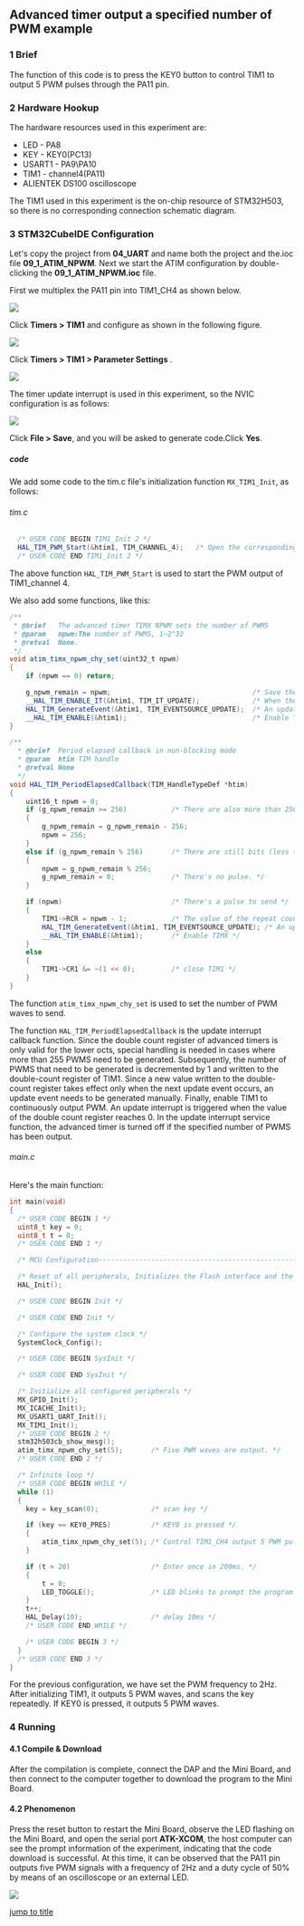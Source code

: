## Advanced timer output a specified number of PWM example<a name="brief"></a>

### 1 Brief
The function of this code is to press the KEY0 button to control TIM1 to output 5 PWM pulses through the PA11 pin.
### 2 Hardware Hookup
The hardware resources used in this experiment are:
+ LED - PA8
+ KEY - KEY0(PC13)
+ USART1 - PA9\PA10
+ TIM1 - channel4(PA11)
+ ALIENTEK DS100 oscilloscope

The TIM1 used in this experiment is the on-chip resource of STM32H503, so there is no corresponding connection schematic diagram.

### 3 STM32CubeIDE Configuration

Let's copy the project from **04_UART** and name both the project and the.ioc file **09_1_ATIM_NPWM**. Next we start the ATIM configuration by double-clicking the **09_1_ATIM_NPWM.ioc** file.

First we multiplex the PA11 pin into TIM1_CH4 as shown below.

![](../../1_docs/3_figures/09_1_ATIM_NPWM/atim1.png)

Click **Timers > TIM1** and configure as shown in the following figure.

![](../../1_docs/3_figures/09_1_ATIM_NPWM/atim2.png)

Click **Timers > TIM1 > Parameter Settings** .

![](../../1_docs/3_figures/09_1_ATIM_NPWM/atim3.png)

The timer update interrupt is used in this experiment, so the NVIC configuration is as follows:

![](../../1_docs/3_figures/09_1_ATIM_NPWM/atim4.png)

Click **File > Save**, and you will be asked to generate code.Click **Yes**.

##### code
We add some code to the tim.c file's initialization function ``MX_TIM1_Init``, as follows:
###### tim.c
```c#
  /* USER CODE BEGIN TIM1_Init 2 */
  HAL_TIM_PWM_Start(&htim1, TIM_CHANNEL_4);   /* Open the corresponding PWM channel. */
  /* USER CODE END TIM1_Init 2 */
```
The above function ``HAL_TIM_PWM_Start`` is used to start the PWM output of TIM1_channel 4.

We also add some functions, like this:
```c#
/**
 * @brief   The advanced timer TIMX NPWM sets the number of PWMS
 * @param   npwm:The number of PWMS, 1~2^32
 * @retval  None.
 */
void atim_timx_npwm_chy_set(uint32_t npwm)
{
    if (npwm == 0) return;

    g_npwm_remain = npwm;                                   /* Save the number of pulses */
    __HAL_TIM_ENABLE_IT(&htim1, TIM_IT_UPDATE);             /* When the data is modified, the update is allowed to interrupt. */
    HAL_TIM_GenerateEvent(&htim1, TIM_EVENTSOURCE_UPDATE);  /* An update event is generated and the pulse output is processed inside the interrupt. */
    __HAL_TIM_ENABLE(&htim1);                               /* Enable TIMX */
}

/**
  * @brief  Period elapsed callback in non-blocking mode
  * @param  htim TIM handle
  * @retval None
  */
void HAL_TIM_PeriodElapsedCallback(TIM_HandleTypeDef *htim)
{
    uint16_t npwm = 0;
    if (g_npwm_remain >= 256)           /* There are also more than 256 pulses to be sent. */
    {
        g_npwm_remain = g_npwm_remain - 256;
        npwm = 256;
    }
    else if (g_npwm_remain % 256)       /* There are still bits (less than 256) of pulses to send. */
    {
        npwm = g_npwm_remain % 256;
        g_npwm_remain = 0;              /* There's no pulse. */
    }

    if (npwm)                           /* There's a pulse to send */
    {
        TIM1->RCR = npwm - 1;           /* The value of the repeat count register is set to npwm-1, which means npwm pulses */
        HAL_TIM_GenerateEvent(&htim1, TIM_EVENTSOURCE_UPDATE); /* An update event is generated and the pulse output is processed inside the interrupt */
        __HAL_TIM_ENABLE(&htim1);       /* Enable TIMX */
    }
    else
    {
        TIM1->CR1 &= ~(1 << 0);         /* close TIM1 */
    }
}
```
The function ``atim_timx_npwm_chy_set`` is used to set the number of PWM waves to send.

The function ``HAL_TIM_PeriodElapsedCallback`` is the update interrupt callback function. Since the double count register of advanced timers is only valid for the lower octs, special handling is needed in cases where more than 255 PWMS need to be generated. Subsequently, the number of PWMS that need to be generated is decremented by 1 and written to the double-count register of TIM1. Since a new value written to the double-count register takes effect only when the next update event occurs, an update event needs to be generated manually. Finally, enable TIM1 to continuously output PWM. An update interrupt is triggered when the value of the double count register reaches 0. In the update interrupt service function, the advanced timer is turned off if the specified number of PWMS has been output.

###### main.c
Here's the main function:
```c
int main(void)
{
  /* USER CODE BEGIN 1 */
  uint8_t key = 0;
  uint8_t t = 0;
  /* USER CODE END 1 */

  /* MCU Configuration--------------------------------------------------------*/

  /* Reset of all peripherals, Initializes the Flash interface and the Systick. */
  HAL_Init();

  /* USER CODE BEGIN Init */

  /* USER CODE END Init */

  /* Configure the system clock */
  SystemClock_Config();

  /* USER CODE BEGIN SysInit */

  /* USER CODE END SysInit */

  /* Initialize all configured peripherals */
  MX_GPIO_Init();
  MX_ICACHE_Init();
  MX_USART1_UART_Init();
  MX_TIM1_Init();
  /* USER CODE BEGIN 2 */
  stm32h503cb_show_mesg();
  atim_timx_npwm_chy_set(5);       /* Five PWM waves are output. */
  /* USER CODE END 2 */

  /* Infinite loop */
  /* USER CODE BEGIN WHILE */
  while (1)
  {
    key = key_scan(0);             /* scan key */

    if (key == KEY0_PRES)          /* KEY0 is pressed */
    {
        atim_timx_npwm_chy_set(5); /* Control TIM1_CH4 output 5 PWM pulses. */
    }

    if (t > 20)                    /* Enter once in 200ms. */
    {
        t = 0;
        LED_TOGGLE();              /* LED blinks to prompt the program to run */
    }
    t++;
    HAL_Delay(10);                 /* delay 10ms */
    /* USER CODE END WHILE */

    /* USER CODE BEGIN 3 */
  }
  /* USER CODE END 3 */
}
```
For the previous configuration, we have set the PWM frequency to 2Hz. After initializing TIM1, it outputs 5 PWM waves, and scans the key repeatedly. If KEY0 is pressed, it outputs 5 PWM waves.


### 4 Running
#### 4.1 Compile & Download
After the compilation is complete, connect the DAP and the Mini Board, and then connect to the computer together to download the program to the Mini Board.
#### 4.2 Phenomenon
Press the reset button to restart the Mini Board, observe the LED flashing on the Mini Board, and open the serial port **ATK-XCOM**, the host computer can see the prompt information of the experiment, indicating that the code download is successful. At this time, it can be observed that the PA11 pin outputs five PWM signals with a frequency of 2Hz and a duty cycle of 50% by means of an oscilloscope or an external LED.

![](../../1_docs/3_figures/09_1_ATIM_NPWM/atim21.png)

[jump to title](#brief)

